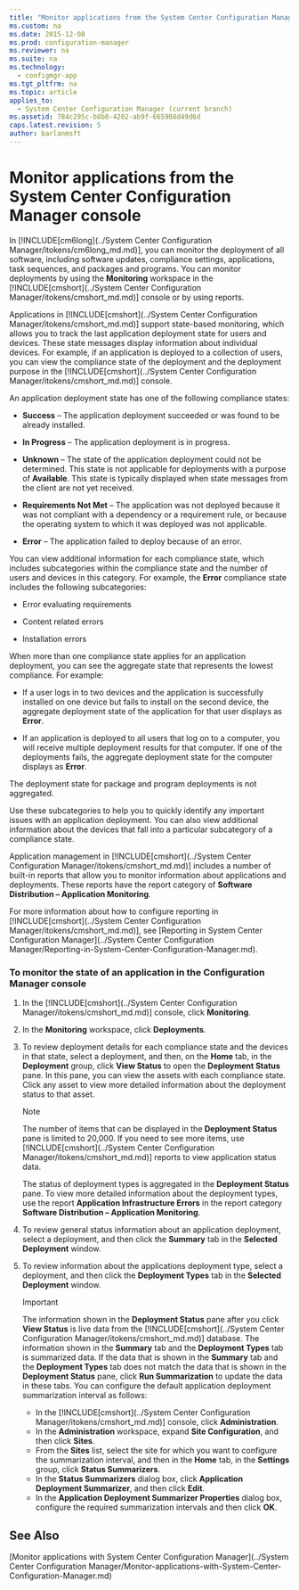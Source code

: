 ```yaml
---
title: "Monitor applications from the System Center Configuration Manager console"
ms.custom: na
ms.date: 2015-12-08
ms.prod: configuration-manager
ms.reviewer: na
ms.suite: na
ms.technology: 
  - configmgr-app
ms.tgt_pltfrm: na
ms.topic: article
applies_to: 
  - System Center Configuration Manager (current branch)
ms.assetid: 784c295c-b8b8-4202-ab9f-665908d49d6d
caps.latest.revision: 5
author: barlanmsft
---
```

# Monitor applications from the System Center Configuration Manager console
In [!INCLUDE[cm6long](../System Center Configuration Manager/itokens/cm6long_md.md)], you can monitor the deployment of all software, including software updates, compliance settings, applications, task sequences, and packages and programs. You can monitor deployments by using the **Monitoring** workspace in the [!INCLUDE[cmshort](../System Center Configuration Manager/itokens/cmshort_md.md)] console or by using reports.  
  
 Applications in [!INCLUDE[cmshort](../System Center Configuration Manager/itokens/cmshort_md.md)] support state-based monitoring, which allows you to track the last application deployment state for users and devices. These state messages display information about individual devices. For example, if an application is deployed to a collection of users, you can view the compliance state of the deployment and the deployment purpose in the [!INCLUDE[cmshort](../System Center Configuration Manager/itokens/cmshort_md.md)] console.  
  
 An application deployment state has one of the following compliance states:  
  
-   **Success** – The application deployment succeeded or was found to be already installed.  
  
-   **In Progress** – The application deployment is in progress.  
  
-   **Unknown** – The state of the application deployment could not be determined. This state is not applicable for deployments with a purpose of **Available**. This state is typically displayed when state messages from the client are not yet received.  
  
-   **Requirements Not Met** – The application was not deployed because it was not compliant with a dependency or a requirement rule, or because the operating system to which it was deployed was not applicable.  
  
-   **Error** – The application failed to deploy because of an error.  
  
 You can view additional information for each compliance state, which includes subcategories within the compliance state and the number of users and devices in this category. For example, the **Error** compliance state includes the following subcategories:  
  
-   Error evaluating requirements  
  
-   Content related errors  
  
-   Installation errors  
  
 When more than one compliance state applies for an application deployment, you can see the aggregate state that represents the lowest compliance. For example:  
  
-   If a user logs in to two devices and the application is successfully installed on one device but fails to install on the second device, the aggregate deployment state of the application for that user displays as **Error**.  
  
-   If an application is deployed to all users that log on to a computer, you will receive multiple deployment results for that computer. If one of the deployments fails, the aggregate deployment state for the computer displays as **Error**.  
  
 The deployment state for package and program deployments is not aggregated.  
  
 Use these subcategories to help you to quickly identify any important issues with an application deployment. You can also view additional information about the devices that fall into a particular subcategory of a compliance state.  
  
 Application management in [!INCLUDE[cmshort](../System Center Configuration Manager/itokens/cmshort_md.md)] includes a number of built-in reports that allow you to monitor information about applications and deployments. These reports have the report category of **Software Distribution – Application Monitoring**.  
  
 For more information about how to configure reporting in [!INCLUDE[cmshort](../System Center Configuration Manager/itokens/cmshort_md.md)], see [Reporting in System Center Configuration Manager](../System Center Configuration Manager/Reporting-in-System-Center-Configuration-Manager.md).  
  
### To monitor the state of an application in the Configuration Manager console  
  
1.  In the [!INCLUDE[cmshort](../System Center Configuration Manager/itokens/cmshort_md.md)] console, click **Monitoring**.  
  
2.  In the **Monitoring** workspace, click **Deployments**.  
  
3.  To review deployment details for each compliance state and the devices in that state, select a deployment, and then, on the **Home** tab, in the **Deployment** group, click **View Status** to open the **Deployment Status** pane. In this pane, you can view the assets with each compliance state. Click any asset to view more detailed information about the deployment status to that asset.  
  
    > [!NOTE]  
    >  The number of items that can be displayed in the **Deployment Status** pane is limited to 20,000. If you need to see more items, use [!INCLUDE[cmshort](../System Center Configuration Manager/itokens/cmshort_md.md)] reports to view application status data.  
    >   
    >  The status of deployment types is aggregated in the **Deployment Status** pane. To view more detailed information about the deployment types, use the report **Application Infrastructure Errors** in the report category **Software Distribution – Application Monitoring**.  
  
4.  To review general status information about an application deployment, select a deployment, and then click the **Summary** tab in the **Selected Deployment** window.  
  
5.  To review information about the applications deployment type, select a deployment, and then click the **Deployment Types** tab in the **Selected Deployment** window.  
  
    > [!IMPORTANT]  
    >  The information shown in the **Deployment Status** pane after you click **View Status** is live data from the [!INCLUDE[cmshort](../System Center Configuration Manager/itokens/cmshort_md.md)] database. The information shown in the **Summary** tab and the **Deployment Types** tab is summarized data. If the data that is shown in the **Summary** tab and the **Deployment Types** tab does not match the data that is shown in the **Deployment Status** pane, click **Run Summarization** to update the data in these tabs. You can configure the default application deployment summarization interval as follows:  
    >   
    >  -   In the [!INCLUDE[cmshort](../System Center Configuration Manager/itokens/cmshort_md.md)] console, click **Administration**.  
    > -   In the **Administration** workspace, expand **Site Configuration**, and then click **Sites**.  
    > -   From the **Sites** list, select the site for which you want to configure the summarization interval, and then in the **Home** tab, in the **Settings** group, click **Status Summarizers**.  
    > -   In the **Status Summarizers** dialog box, click **Application Deployment Summarizer**, and then click **Edit**.  
    > -   In the **Application Deployment Summarizer Properties** dialog box, configure the required summarization intervals and then click **OK**.  
  
## See Also  
 [Monitor applications with System Center Configuration Manager](../System Center Configuration Manager/Monitor-applications-with-System-Center-Configuration-Manager.md)